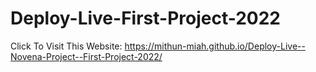# Deploy-Live-First-Project-2022

Click To Visit This Website: https://mithun-miah.github.io/Deploy-Live--Novena-Project--First-Project-2022/
